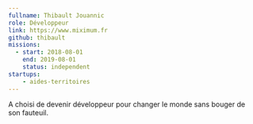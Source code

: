 ```yaml
---
fullname: Thibault Jouannic
role: Développeur
link: https://www.miximum.fr
github: thibault
missions:
  - start: 2018-08-01
    end: 2019-08-01
    status: independent
startups:
    - aides-territoires
---
```


A choisi de devenir développeur pour changer le monde sans bouger de son fauteuil.
